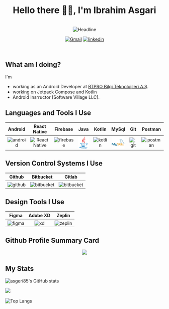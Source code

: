 <h1 align="center">Hello there 👋🏻, I'm Ibrahim Asgari </h1>

<br/>

<div align=center>
  <img src="https://readme-typing-svg.herokuapp.com?size=32&duration=3500&background=8D2FD600&center=true&vCenter=true&lines=I+am+Software+Engineer" alt="Headline" />
</div>

<p align="center">
  <a href="iasgeri456@gmail.com"><img src="https://img.icons8.com/bubbles/75/000000/gmail.png" alt="Gmail"/></a>
	<a href="https://www.linkedin.com/in/ibrahim-asgari-/"><img src="https://img.icons8.com/bubbles/75/000000/linkedin.png" alt="linkedin"/></a>
  
 </p> 
  

<br/>

<h2 align="left">What am I doing?</h2>

I'm
* working as an Android Developer at [BTPRO Bilgi Teknolojileri A.Ş](https://www.btpro.net).
* working on Jetpack Compose and Kotlin
* Android Insrructor [Software Village LLC].


<h2 align="left">Languages and Tools I Use</h2>

| Android | React Native | Firebase | Java | Kotlin |  MySql | Git | Postman |   
| :-: | :-: | :-: | :-: | :-: | :-: | :-: | :-: |
|<img align="center" src="https://developer.android.com/images/logos/android.svg" alt="android" width="40" height="40"/>|<img align="center" src="https://cdn.worldvectorlogo.com/logos/react-native-1.svg" alt="React Native" width="40" height="40"/>|<img align="center" src="https://www.vectorlogo.zone/logos/firebase/firebase-icon.svg" alt="firebase" width="40" height="40"/>|<img align="center" src="https://raw.githubusercontent.com/devicons/devicon/master/icons/java/java-original.svg" alt="java" width="40" height="40"/>|<img align="center" src="https://www.vectorlogo.zone/logos/kotlinlang/kotlinlang-icon.svg" alt="kotlin" width="40" height="40"/>|<img align="center" src="https://raw.githubusercontent.com/devicons/devicon/master/icons/mysql/mysql-original-wordmark.svg" alt="mysql" width="40" height="40"/>|<img align="center" src="https://www.vectorlogo.zone/logos/git-scm/git-scm-icon.svg" alt="git" width="40" height="40"/>|<img align="center" src="https://www.vectorlogo.zone/logos/getpostman/getpostman-icon.svg" alt="postman" width="40" height="40"/>|


<h2 align="left">Version Control Systems I Use</h2>

| Github | Bitbucket | Gitlab |
| :-: | :-: | :-: |
|<img align="center" src="https://www.vectorlogo.zone/logos/github/github-tile.svg" alt="github" width="40" height="40"/>|<img align="center" src="https://cdn.worldvectorlogo.com/logos/bitbucket-icon.svg" alt="bitbucket" width="40" height="40"/>|<img align="center" src="https://www.vectorlogo.zone/logos/gitlab/gitlab-icon.svg" alt="bitbucket" width="40" height="40"/>|



<h2 align="left">Design Tools I Use</h2>

| Figma | Adobe XD | Zeplin |
| :-: | :-: | :-: |
|<img align="center" src="https://www.vectorlogo.zone/logos/figma/figma-icon.svg" alt="figma" width="40" height="40"/>|<img align="center" src="https://cdn.worldvectorlogo.com/logos/adobe-xd.svg" alt="xd" width="40" height="40"/>|<img align="center" src="https://www.vectorlogo.zone/logos/zeplinio/zeplinio-icon.svg" alt="zeplin" width="40" height="40"/>|


## Github Profile Summary Card
<p align="center">
  <img src="https://github-profile-summary-cards.vercel.app/api/cards/profile-details?username=asgeri85&theme=nord_dark"/>
</p>

<h2 align="left">My Stats</h2>

![asgeri85's GitHub stats](https://github-readme-stats.vercel.app/api?username=asgeri85&show_icons=true&theme=react&hide=stars&count_private=true)

<img width="48%" src="https://github-readme-streak-stats.herokuapp.com/?user=asgeri85&theme=react" />

![Top Langs](https://github-readme-stats.vercel.app/api/top-langs/?username=asgeri85&layout=compact&theme=react&hide=html)
<!--
**asgeri85/asgeri85** is a ✨ _special_ ✨ repository because its `README.md` (this file) appears on your GitHub profile.

Here are some ideas to get you started:

- 🔭 I’m currently working on ...
- 🌱 I’m currently learning ...
- 👯 I’m looking to collaborate on ...
- 🤔 I’m looking for help with ...
- 💬 Ask me about ...
- 📫 How to reach me: ...
- 😄 Pronouns: ...
- ⚡ Fun fact: ...
-->
